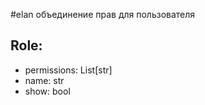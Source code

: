 #elan 
объединение прав для пользователя

## Role:
* permissions: List\[str]
* name: str
* show: bool
